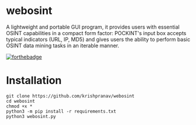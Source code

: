 # webosint
A lightweight and portable GUI program, it provides users with essential OSINT capabilities in a compact form factor: POCKINT's input box accepts typical indicators (URL, IP, MD5) and gives users the ability to perform basic OSINT data mining tasks in an iterable manner.

[![forthebadge](https://forthebadge.com/images/badges/made-with-python.svg)](https://forthebadge.com)


# Installation
```
git clone https://github.com/krishpranav/webosint
cd webosint
chmod +x *
python3 -m pip install -r requirements.txt
python3 webosint.py
```


